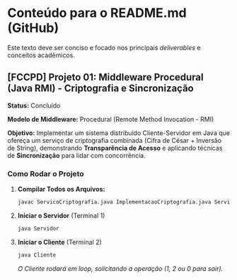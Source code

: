 # Conteúdo para o README.md (GitHub)

Este texto deve ser conciso e focado nos principais *deliverables* e conceitos acadêmicos.

## [FCCPD] Projeto 01: Middleware Procedural (Java RMI) - Criptografia e Sincronização

**Status:** Concluído

**Modelo de Middleware:** Procedural (Remote Method Invocation - RMI)

**Objetivo:** Implementar um sistema distribuído Cliente-Servidor em Java que ofereça um serviço de criptografia combinada (Cifra de César + Inversão de String), demonstrando **Transparência de Acesso** e aplicando técnicas de **Sincronização** para lidar com concorrência.

### Como Rodar o Projeto

1.  **Compilar Todos os Arquivos:**
    ```bash
    javac ServicoCriptografia.java ImplementacaoCriptografia.java Servidor.java Cliente.java
    ```
2.  **Iniciar o Servidor** (Terminal 1)
    ```bash
    java Servidor
    ```
3.  **Iniciar o Cliente** (Terminal 2)
    ```bash
    java Cliente
    ```
    *O Cliente rodará em *loop*, solicitando a operação (1, 2 ou 0 para sair).*
